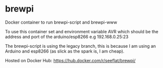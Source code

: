 # brewpi
Docker container to run brewpi-script and brewpi-www

To use this container set and environment variable AVR which should be the address and port of the arduino/esp8266 e.g 192.168.0.25:23

The brewpi-script is using the legacy branch, this is because I am using an Arduino and esp8266 (as slick as the spark is, I am cheap).

Hosted on Docker Hub: https://hub.docker.com/r/seeflat/brewpi/
